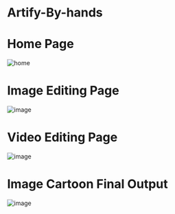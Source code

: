 # Artify-By-hands

# Home Page


![home](https://user-images.githubusercontent.com/86901904/202403682-15102cc8-edc8-4562-b33f-b7dc378a9a27.png)

# Image Editing Page


![image](https://user-images.githubusercontent.com/86901904/202403993-67f40d00-feb6-492f-a5a3-a10dee597193.png)

# Video Editing Page


![image](https://user-images.githubusercontent.com/86901904/202404150-fecacba0-51a9-4974-8fe9-e3fdf81d89d5.png)

# Image Cartoon Final Output



![image](https://user-images.githubusercontent.com/86901904/202405890-25857b86-1120-4721-9283-2c9a7623877a.png)





